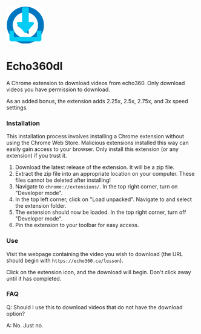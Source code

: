 <img src="images/logo.png" width="100" />

# Echo360dl
A Chrome extension to download videos from echo360. Only download videos you have permission to download.

As an added bonus, the extension adds 2.25x, 2.5x, 2.75x, and 3x speed settings.

### Installation
This installation process involves installing a Chrome extension without using the Chrome Web Store. Malicious extensions installed this way can easily gain access to your browser. Only install this extension (or any extension) if you trust it.

1. Download the latest release of the extension. It will be a zip file.
2. Extract the zip file into an appropriate location on your computer. These files cannot be deleted after installing!
3. Navigate to `chrome://extensions/`. In the top right corner, turn on "Developer mode".
4. In the top left corner, click on "Load unpacked". Navigate to and select the extension folder.
5. The extension should now be loaded. In the top right corner, turn off "Developer mode".
6. Pin the extension to your toolbar for easy access.

### Use
Visit the webpage containing the video you wish to download (the URL should begin with `https://echo360.ca/lesson`).

Click on the extension icon, and the download will begin. Don't click away until it has completed.

### FAQ
Q: Should I use this to download videos that do not have the download option?

A: No. Just no.